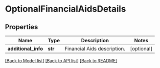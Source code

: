 # OptionalFinancialAidsDetails


## Properties
Name | Type | Description | Notes
------------ | ------------- | ------------- | -------------
**additional_info** | **str** | Financial Aids description. | [optional] 

[[Back to Model list]](../README.md#documentation-for-models) [[Back to API list]](../README.md#documentation-for-api-endpoints) [[Back to README]](../README.md)


